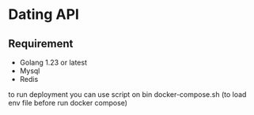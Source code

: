 # Dating API


## Requirement
- Golang 1.23 or latest 
- Mysql
- Redis

to run deployment you can use script on bin docker-compose.sh (to load env file before run docker compose)
